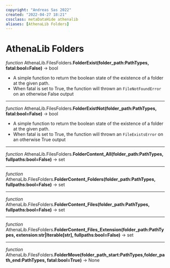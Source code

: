 ```yaml
---
copyright: "Andreas Sas 2022"
created: "2022-04-27 18:21"
cssclass: metaDataHide athenalib
aliases: [AthenaLib Folders]
---
```

# AthenaLib Folders

*function* AthenaLib.FilesFolders.**FolderExist(folder_path:PathTypes, fatal:bool=False)** -> bool
- A simple function to return the boolean state of the existence of a folder at the given path.
- When fatal is set to True, the function will thrown an `FileNotFoundError` on an otherwise False output

---

*function* AthenaLib.FilesFolders.**FolderExistNot(folder_path:PathTypes, fatal:bool=False)** -> bool
- A simple function to return the boolean state of the existence of a folder at the given path.
- When fatal is set to True, the function will thrown an `FileExistsError` on an otherwise True output

---

*function* AthenaLib.FilesFolders.**FolderContent_All(folder_path:PathTypes, fullpaths:bool=False)** -> set

---

*function* AthenaLib.FilesFolders.**FolderContent_Folders(folder_path:PathTypes, fullpaths:bool=False)** -> set

---

*function* AthenaLib.FilesFolders.**FolderContent_Files(folder_path:PathTypes, fullpaths:bool=False)** -> set

---

*function* AthenaLib.FilesFolders.**FolderContent_Files_Extension(folder_path:PathTypes, extension:str|Iterable[str], fullpaths:bool=False)** -> set

---

*function* AthenaLib.FilesFolders.**FolderMove(folder_path_start:PathTypes,folder_path_end:PathTypes, fatal:bool=True)** -> None
